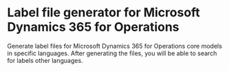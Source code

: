 # Label file generator for Microsoft Dynamics 365 for Operations
Generate label files for Microsoft Dynamics 365 for Operations core models in specific languages. After generating the files, you will be able to search for labels other languages.
